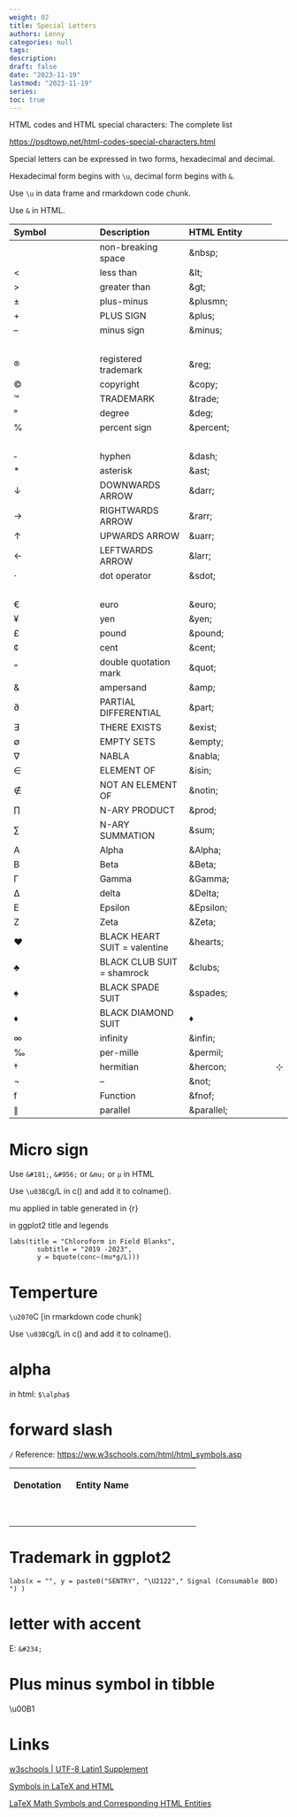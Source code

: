 ```yaml
---
weight: 02
title: Special Letters
authors: Lenny
categories: null
tags: 
description: 
draft: false
date: "2023-11-19"
lastmod: "2023-11-19"
series:
toc: true
---
```



<!--more-->


HTML codes and HTML special characters: The complete list

<a href = "https://psdtowp.net/html-codes-special-characters.html" target="_blank" rel="noopener noreferrer">https://psdtowp.net/html-codes-special-characters.html</a>


Special letters can be expressed in two forms, hexadecimal and decimal.

Hexadecimal form begins with `\u`, decimal form begins with `&`.

Use `\u` in data frame and rmarkdown code chunk.

Use `&` in HTML.

<table style="text-align:left">
<colgroup><col style="width: 33%" /><col style="width: 33%" /><col style="width: 33%" />
</colgroup>
  <thead>
    <tr>
      <th><span>Symbol</span>
      </th>
      <th><span>Description</span>
      </th>
      <th><span>HTML Entity</span>
      </th>
    </tr>
  </thead>
  <tbody>
    <tr>
      <td><span>&nbsp;</span></td>
      <td><span>non-breaking space</span></td>
      <td><span>&amp;nbsp;</span></td>
    </tr>
    <tr>
      <td><span>&lt;</span></td>
      <td><span>less than</span></td>
      <td><span>&amp;lt;</span></td>
    </tr>
    <tr>
      <td><span>&gt;</span></td>
      <td><span>greater than</span></td>
      <td><span>&amp;gt;</span></td>
    </tr>
    <tr>
      <td><span>±</span></td>
      <td><span>plus-minus</span></td>
      <td><span>&amp;plusmn;</span></td>
    </tr>
    <tr>
      <td><span>+</span></td>
      <td><span>PLUS SIGN</span></td>
      <td><span>&amp;plus;</span></td>
    </tr>    
    <tr>
      <td><span>–</span></td>
      <td><span>minus sign</span></td>
      <td><span>&amp;minus;</span></td>
    </tr>    
    <tr>
      <td><span>&nbsp;</span></td>
      <td><span>&nbsp;</span></td>
      <td><span>&nbsp;</span></td>
    </tr>
    <tr>
      <td><span>®</span></td>
      <td><span>registered trademark</span></td>
      <td><span>&amp;reg;</span></td>
    </tr>
    <tr>
      <td><span>©</span></td>
      <td><span>copyright</span></td>
      <td><span>&amp;copy;</span></td>
    </tr>
    <tr>
      <td><span>™</span></td>
      <td><span>TRADEMARK</span></td>
      <td><span>&amp;trade;</span></td>
    </tr>
    <tr>
      <td><span>°</span></td>
      <td><span>degree</span></td>
      <td><span>&amp;deg;</span></td>
    </tr>
    <tr>
      <td><span>%</span></td>
      <td><span>percent sign</span></td>
      <td><span>&amp;percent;</span></td>
    </tr>
    <tr>
      <td><span>&nbsp;</span></td>
      <td><span>&nbsp;</span></td>
      <td><span>&nbsp;</span></td>
    </tr>
    <tr>
      <td><span>&dash;</span></td>
      <td><span>hyphen</span></td>
      <td><span>&amp;dash;</span></td>
    </tr>
    <tr>
    <td><span>&ast;</span></td>
    <td><span>asterisk</span></td>
    <td><span>&amp;ast;</span></td>
    </tr>
    <tr>
      <td><span>↓</span></td>
      <td><span>DOWNWARDS ARROW</span></td>
      <td><span>&amp;darr;</span></td>
    </tr>
    <tr>
      <td><span>→</span></td>
      <td><span>RIGHTWARDS ARROW</span></td>
      <td><span>&amp;rarr;</span></td>
    </tr>
    <tr>
      <td><span>↑</span></td>
      <td><span>UPWARDS ARROW</span></td>
      <td><span>&amp;uarr;</span></td>
    </tr>
    <tr>
      <td><span>←</span></td>
      <td><span>LEFTWARDS ARROW</span></td>
      <td><span>&amp;larr;</span></td>
    </tr>
    <tr>
      <td><span>⋅</span></td>
      <td><span>dot operator</span></td>
      <td><span>&amp;sdot;</span></td>
    </tr>
    <tr>
      <td><span>&nbsp;</span></td>
      <td><span>&nbsp;</span></td>
      <td><span>&nbsp;</span></td>
    </tr>
    <tr>
      <td><span>€</span></td>
      <td><span>euro</span></td>
      <td><span>&amp;euro;</span></td>
    </tr>
    <tr>
      <td><span>¥</span></td>
      <td><span>yen</span></td>
      <td><span>&amp;yen;</span></td>
    </tr>
    <tr>
      <td><span>£</span></td>
      <td><span>pound</span></td>
      <td><span>&amp;pound;</span></td>
    </tr>
    <tr>
      <td><span>¢</span></td>
      <td><span>cent</span></td>
      <td><span>&amp;cent;</span></td>
    </tr>
    <tr>
      <td><span>“</span></td>
      <td><span>double quotation mark</span></td>
      <td><span>&amp;quot;</span></td>
    </tr>
    <tr>
      <td><span>&amp;</span></td>
      <td><span>ampersand</span></td>
      <td><span>&amp;amp;</span></td>
    </tr>
    <tr>
      <td><span>∂</span></td>
      <td><span>PARTIAL DIFFERENTIAL</span></td>
      <td><span>&amp;part;</span></td>
    </tr>
    <tr>
      <td><span>∃</span></td>
      <td><span>THERE EXISTS</span></td>
      <td><span>&amp;exist;</span></td>
    </tr>
    <tr>
      <td><span>∅</span></td>
      <td><span>EMPTY SETS</span></td>
      <td><span>&amp;empty;</span></td>
    </tr>
    <tr>
      <td><span>∇</span></td>
      <td><span>NABLA</span></td>
      <td><span>&amp;nabla;</span></td>
    </tr>
    <tr>
      <td><span>∈</span></td>
      <td><span>ELEMENT OF</span></td>
      <td><span>&amp;isin;</span></td>
    </tr>
    <tr>
      <td><span>∉</span></td>
      <td><span>NOT AN ELEMENT OF</span></td>
      <td><span>&amp;notin;</span></td>
    </tr>
    <tr>
      <td><span>∏</span></td>
      <td><span>N-ARY PRODUCT</span></td>
      <td><span>&amp;prod;</span></td>
    </tr>
    <tr>
      <td><span>∑</span></td>
      <td><span>N-ARY SUMMATION</span></td>
      <td><span>&amp;sum;</span></td>
    </tr>
    <tr>
      <td><span>Α</span></td>
      <td><span>Alpha</span></td>
      <td><span>&amp;Alpha;</span></td>
    </tr>
    <tr>
      <td><span>Β</span></td>
      <td><span>Beta</span></td>
      <td><span>&amp;Beta;</span></td>
    </tr>
    <tr>
      <td><span>Γ</span></td>
      <td><span>Gamma</span></td>
      <td><span>&amp;Gamma;</span></td>
    </tr>
    <tr>
      <td><span>Δ</span></td>
      <td><span>delta</span></td>
      <td><span>&amp;Delta;</span></td>
    </tr>
    <tr>
      <td><span>Ε</span></td>
      <td><span>Epsilon</span></td>
      <td><span>&amp;Epsilon;</span></td>
    </tr>
    <tr>
      <td><span>Ζ</span></td>
      <td><span>Zeta</span></td>
      <td><span>&amp;Zeta;</span></td>
    </tr>
    <tr>
      <td><span>♥</span></td>
      <td><span>BLACK HEART SUIT = valentine</span></td>
      <td><span>&amp;hearts;</span></td>
    </tr>
    <tr>
      <td><span>♣</span></td>
      <td><span>BLACK CLUB SUIT = shamrock</span></td>
      <td><span>&amp;clubs;</span></td>
    </tr>
    <tr>
      <td><span>♠</span></td>
      <td><span>BLACK SPADE SUIT</span></td>
      <td><span>&amp;spades;</span></td>
    </tr>
    <tr>
      <td><span>♦</span></td>
      <td><span>BLACK DIAMOND SUIT</span></td>
      <td><span>♦</span></td>
    </tr>
    <tr>
      <td><span>∞</span></td>
      <td><span>infinity</span></td>
      <td><span>&amp;infin;</span></td>
    </tr>
    <tr>
      <td><span>‰</span></td>
      <td><span>per-mille</span></td>
      <td><span>&amp;permil;</span></td>
    </tr>
    <tr>
      <td><span>†</span></td>
      <td><span>hermitian</span></td>
      <td><span>&amp;hercon;</span></td>
      <td><span>⊹</span></td>
    </tr>
    <tr>
      <td><span>¬</span></td>
      <td><span>–</span></td>
      <td><span>&amp;not;</span></td>
    </tr>
    <tr>
      <td><span>f</span></td>
      <td><span>Function</span></td>
      <td><span>&amp;fnof;</span></td>
    </tr>
    <tr>
      <td><span>∥</span></td>
      <td><span>parallel</span></td>
      <td><span>&amp;parallel;</span></td>
    </tr>
  </tbody>
</table>

# Micro sign

Use `&#181;`, `&#956;` or `&mu;` or `μ` in HTML

Use `\u03BC`g/L in c() and add it to colname().

mu applied in table generated in {r}  

in ggplot2 title and legends

```
labs(title = "Chloroform in Field Blanks",
       subtitle = "2019 -2023",
       y = bquote(conc~(mu*g/L)))
```


# Temperture

`\u2070`C [in rmarkdown code chunk]

Use `\u03BC`g/L in c() and add it to colname().

# alpha

in html: `$\alpha$` 


# forward slash
`/`
Reference: https://ww.w3schools.com/html/html_symbols.asp




<table style="text-align:left">
<colgroup><col style="width: 33%" /><col style="width: 33%" /><col style="width: 33%" />
</colgroup>
  <tr>
    <th><p>Denotation
      </p></th>
    <th><p>Entity Name
      </p></th>
  </tr>
  <tr>
    <td><p>
      </p></td>
    <td><p>
      </p></td>
  </tr>
  <tr>
    <td><p>
      </p></td>
    <td><p>
      </p></td>
  </tr>
</table>




# Trademark in ggplot2
`labs(x = "", y = paste0("SENTRY", "\U2122"," Signal (Consumable BOD) ") )`





# letter with accent
E: `&#234;`

# Plus minus symbol in tibble
\u00B1


# Links
<a href = "https://www.w3schools.com/charsets/ref_utf_latin1_supplement.asp" target="_blank" rel="noopener noreferrer">w3schools | UTF-8 Latin1 Supplement </a>

<a href = "https://www.stevesque.com/symbols/" target="_blank" rel="noopener noreferrer">Symbols in LaTeX and HTML</a>  

<a href = "https://w2.syronex.com/jmr/tex/latex-symbols" target="_blank" rel="noopener noreferrer">LaTeX Math Symbols and Corresponding HTML Entities</a>


